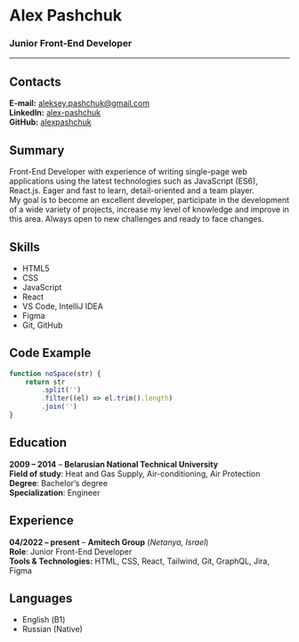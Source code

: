 # Alex Pashchuk

### Junior Front-End Developer

---

## Contacts

**E-mail:** aleksey.pashchuk@gmail.com\
**LinkedIn:** [alex-pashchuk](https://www.linkedin.com/in/alex-pashchuk)\
**GitHub:** [alexpashchuk](https://github.com/alexpashchuk)

## Summary

Front-End Developer with experience of writing single-page web applications using the latest technologies such as JavaScript (ES6), React.js. Eager and fast to learn, detail-oriented and a team player.\
My goal is to become an excellent developer, participate in the development of a wide variety of projects, increase my level of knowledge and improve in this area. Always open to new challenges and ready to face changes.

## Skills

+ HTML5
+ CSS
+ JavaScript
+ React
+ VS Code, IntelliJ IDEA
+ Figma
+ Git, GitHub

##  Code Example

``` javascript
function noSpace(str) {
    return str
        .split('')
        .filter((el) => el.trim().length)
        .join('')
}
```

## Education

**2009 – 2014** – **Belarusian National Technical University**\
**Field of study**: Heat and Gas Supply, Air-conditioning, Air Protection\
**Degree**: Bachelor’s degree\
**Specialization**: Engineer

## Experience

**04/2022 – present** – **Amitech Group** (*Netanya, Israel*)\
**Role**: Junior Front-End Developer\
**Tools & Technologies:** HTML, CSS, React, Tailwind, Git, GraphQL, Jira, Figma

## Languages

+  English (В1)
+  Russian (Native)

